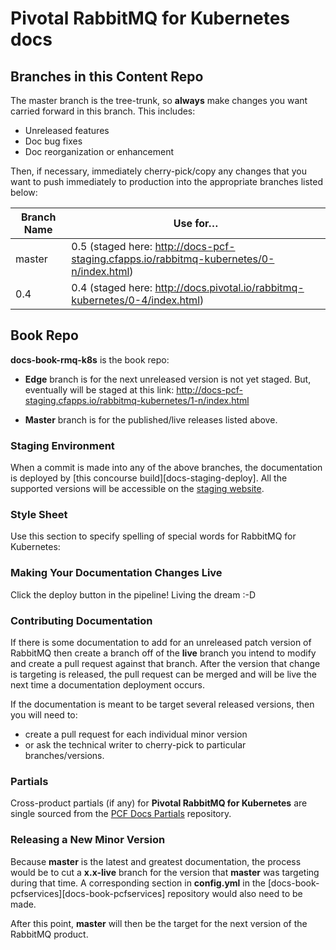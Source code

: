 # Pivotal RabbitMQ for Kubernetes docs

## Branches in this Content Repo

The master branch is the tree-trunk, so **always** make changes you want carried forward in this branch. This includes:

* Unreleased features
* Doc bug fixes
* Doc reorganization or enhancement

Then, if necessary, immediately cherry-pick/copy any changes that you want to push immediately to production into the appropriate branches listed below:

| Branch Name| Use for… |
|------------| ---------|
| master     | 0.5 (staged here: http://docs-pcf-staging.cfapps.io/rabbitmq-kubernetes/0-n/index.html) |
| 0.4        | 0.4 (staged here: http://docs.pivotal.io/rabbitmq-kubernetes/0-4/index.html) | 


[docs-book-rmq-k8s]: https://github.com/pivotal-cf/docs-book-rmq-k8s/blob/master/config.yml


## Book Repo

**docs-book-rmq-k8s** is the book repo:

* **Edge** branch is for the next unreleased version is not yet staged.
But, eventually will be staged at this link:
http://docs-pcf-staging.cfapps.io/rabbitmq-kubernetes/1-n/index.html

* **Master** branch is for the published/live releases listed above.


### Staging Environment

When a commit is made into any of the above branches, the documentation is deployed by
[this concourse build][docs-staging-deploy]. All the supported versions will be accessible on the
[staging website][docs-staging].

[docs-staging]:        http://docs-pcf-staging.cfapps.io/rabbitmq-kubernetes/

### Style Sheet

Use this section to specify spelling of special words for RabbitMQ for Kubernetes:


### Making Your Documentation Changes Live

Click the deploy button in the pipeline! Living the dream :-D

### Contributing Documentation

If there is some documentation to add for an unreleased patch version of RabbitMQ then create a branch off of the **live** branch
you intend to modify and create a pull request against that branch.
After the version that change is targeting is released, the pull request can be merged and will be live
the next time a documentation deployment occurs.

If the documentation is meant to be target several released versions,
then you will need to:
+ create a pull request for each individual minor version
+ or ask the technical writer to cherry-pick to particular branches/versions.

### Partials

Cross-product partials (if any) for **Pivotal RabbitMQ for Kubernetes** are single sourced from the [PCF Docs Partials](https://github.com/pivotal-cf/docs-partials) repository.

### Releasing a New Minor Version

Because **master** is the latest and greatest documentation, the process would be to cut a **x.x-live** branch
for the version that **master** was targeting during that time.
A corresponding section in **config.yml** in the [docs-book-pcfservices][docs-book-pcfservices] repository would also need to be made.

After this point, **master** will then be the target for the next version of the RabbitMQ product.
